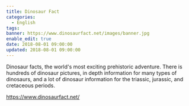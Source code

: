 ```yaml
---
title: Dinosaur Fact
categories:
  - English
tags:
banner: https://www.dinosaurfact.net/images/banner.jpg
enable_edit: true
date: 2018-08-01 09:00:00
updated: 2018-08-01 09:00:00
---
```

Dinosaur facts, the world's most exciting prehistoric adventure. There is hundreds of dinosaur pictures, in depth information for many types of dinosaurs, and a lot of dinosaur information for the triassic, jurassic, and cretaceous periods.

https://www.dinosaurfact.net/
